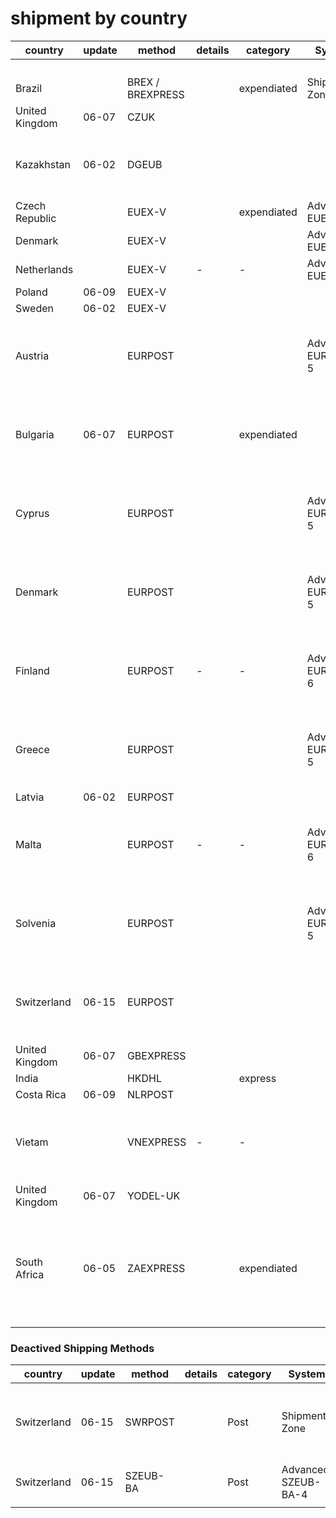 
# shipment by country 

| country        | update | method           | details | category    | System              |                                                                                             |
| -------------- | ------ | ---------------- | ------- | ----------- | ------------------- | ------------------------------------------------------------------------------------------- |
|                |        |                  |         |             |                     |                                                                                             |
|                |        |                  |         |             |                     |                                                                                             |
|                |        |                  |         |             |                     |                                                                                             |
|                |        |                  |         |             |                     |                                                                                             |
| Brazil         |        | BREX / BREXPRESS |         | expendiated | Shipment Zone       |                                                                                             |
| United Kingdom | 06-07  | CZUK             |         |             |                     |                                                                                             |
| Kazakhstan     | 06-02  | DGEUB            |         |             |                     | EURPOST: Intl. + Local Post (Ref. ETA. 15-40 Days)                                          |
| Czech Republic |        | EUEX-V           |         | expendiated | Advanced: EUEX-V    |                                                                                             |
| Denmark        |        | EUEX-V           |         |             | Advanced: EUEX-V    |                                                                                             |
| Netherlands    |        | EUEX-V           | -       | -           | Advanced: EUEX-V    |                                                                                             |
| Poland         | 06-09  | EUEX-V           |         |             |                     |                                                                                             |
| Sweden         | 06-02  | EUEX-V           |         |             |                     |                                                                                             |
| Austria        |        | EURPOST          |         |             | Advanced: EURPOST-5 | EURPOST: Intl. + Local Delivery (Ref. ETA. 13-30 Days)                                      |
| Bulgaria       | 06-07  | EURPOST          |         | expendiated |                     | EURPOST: Intl. + Local Delivery (Ref. ETA. 13-30 Days)                                      |
| Cyprus         |        | EURPOST          |         |             | Advanced: EURPOST-5 | EURPOST: Intl. + Local Delivery (Ref. ETA. 13-30 Days)                                      |
| Denmark        |        | EURPOST          |         |             | Advanced: EURPOST-5 | EURPOST: Intl. + Local Delivery (Ref. ETA. 13-30 Days)                                      |
| Finland        |        | EURPOST          | -       | -           | Advanced: EURPOST-6 | EURPOST: Intl. + Local Delivery (Ref. ETA. 13-30 Days)                                      |
| Greece         |        | EURPOST          |         |             | Advanced: EURPOST-5 | EURPOST: Intl. + Local Delivery (Ref. ETA. 13-30 Days)                                      |
| Latvia         | 06-02  | EURPOST          |         |             |                     |                                                                                             |
| Malta          |        | EURPOST          | -       | -           | Advanced: EURPOST-6 | EURPOST: Intl. + Local Delivery (Ref. ETA. 13-30 Days)                                      |
| Solvenia       |        | EURPOST          |         |             | Advanced: EURPOST-5 | EURPOST: Intl. + Local Delivery (Ref. ETA. 13-30 Days)                                      |
| Switzerland    | 06-15  | EURPOST          |         |             |                     | EURPOST: Intl. + Local Delivery (Ref. ETA. 13-30 Days)                                      |
| United Kingdom | 06-07  | GBEXPRESS        |         |             |                     |                                                                                             |
| India          |        | HKDHL            |         | express     |                     |                                                                                             |
| Costa Rica     | 06-09  | NLRPOST          |         |             |                     |                                                                                             |
| Vietam         |        | VNEXPRESS        | -       | -           |                     | VNEXPRESS: Intl. + Local Express (Ref. ETA. 10-18 Days)                                     |
| United Kingdom | 06-07  | YODEL-UK         |         |             |                     |                                                                                             |
| South Africa   | 06-05  | ZAEXPRESS        |         | expendiated |                     | ZAEXPRESS: Buffaloex Express Shipment (Ref. ETA 11-20 Days, personal ID 13-digits needed!!) |



### Deactived Shipping Methods 

| country     | update | method   | details | category | System               |                                                         |
| ----------- | ------ | -------- | ------- | -------- | -------------------- | ------------------------------------------------------- |
| Switzerland | 06-15  | SWRPOST  |         | Post     | Shipment Zone        | SWRPOST: Intl. + Switzerland Post (Ref. ETA 11-24 Days) |
| Switzerland | 06-15  | SZEUB-BA |         | Post     | Advanced: SZEUB-BA-4 |                                                         |
|             |        |          |         |          |                      |                                                         |

